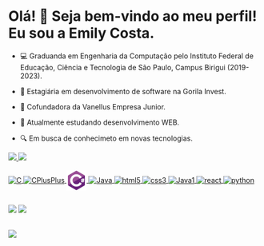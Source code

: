 # Olá! :wave: Seja bem-vindo ao meu perfil! Eu sou a Emily Costa.
<!-- 🌱 Atualmente estudando Android<br>
<!--
**emilys-costa/emilys-costa** is a ✨ _special_ ✨ repository because its `README.md` (this file) appears on your GitHub profile.

Here are some ideas to get you started:

- 🔭 I’m currently working on ...

- 👯 I’m looking to collaborate on ...
- 🤔 I’m looking for help with ...
- 💬 Ask me about ...
- 📫 How to reach me: ...
- 😄 Pronouns: ...
- ⚡ Fun fact: ...
-->
- :computer: Graduanda em Engenharia da Computação pelo Instituto Federal de Educação, Ciência e Tecnologia de São Paulo, Campus Birigui (2019-2023).

- :gorilla: Estagiária em desenvolvimento de software na Gorila Invest.

- :office: Cofundadora da Vanellus Empresa Junior.

- :open_book: Atualmente estudando desenvolvimento WEB.

- :mag: Em busca de conhecimeto em novas tecnologias.

 <div>
  <a href="https://github.com/costaemily">
  <img height="180em" src="https://github-readme-stats.vercel.app/api?username=costaemily&show_icons=true&theme=vision-friendly-dark&include_all_commits=true&count_private=true"/>
  <img height="180em" src="https://github-readme-stats.vercel.app/api/top-langs/?username=costaemily&layout=compact&langs_count=7&theme=vision-friendly-dark"/>
   <br><br>
   
</div>
 <div style="display: inline_block">
  <img align="center" alt="C" height="40" width="40" src="https://cdn.jsdelivr.net/gh/devicons/devicon/icons/c/c-original.svg" />
  <img align="center" alt="CPlusPlus" height="40" width="40" src="https://cdn.jsdelivr.net/gh/devicons/devicon/icons/cplusplus/cplusplus-original.svg" />
  <img align="center" alt="Csharp" height="40" width= "40" src="https://raw.githubusercontent.com/devicons/devicon/master/icons/csharp/csharp-original.svg">
  <img align="center" alt="Java" height="40" width="40" src="https://cdn.jsdelivr.net/gh/devicons/devicon/icons/java/java-original.svg" />
  <img align="center" alt="html5" height="40" width="40" src="https://cdn.jsdelivr.net/gh/devicons/devicon/icons/html5/html5-original.svg" />
  <img align="center" alt="css3" height="40" width="40" src="https://cdn.jsdelivr.net/gh/devicons/devicon/icons/css3/css3-original.svg" />
  <img align="center" alt="Java1" height="40" width="40"src="https://cdn.jsdelivr.net/gh/devicons/devicon/icons/javascript/javascript-original.svg" />
  <img align="center" alt="react" height="40" width="40"src="https://cdn.jsdelivr.net/gh/devicons/devicon/icons/react/react-original.svg" />
  <img align="center" alt="python" height="40" width="40"src="https://cdn.jsdelivr.net/gh/devicons/devicon/icons/python/python-original.svg" />
</div>
 
##  
   <div> 
    <a href="https://www.instagram.com/costa.emilys/" target="_blank"><img src="https://img.shields.io/badge/-Instagram-%23E4405F?style=for-the-badge&logo=instagram&logoColor=white" target="_blank"></a>
    <a href="www.linkedin.com/in/emily-dscosta" target="_blank"><img src="https://img.shields.io/badge/-LinkedIn-%230077B5?style=for-the-badge&logo=linkedin&logoColor=white" target="_blank"></a> 
 </div>   
 <br>
 
 ![](https://komarev.com/ghpvc/?username=costaemily&color=green)
